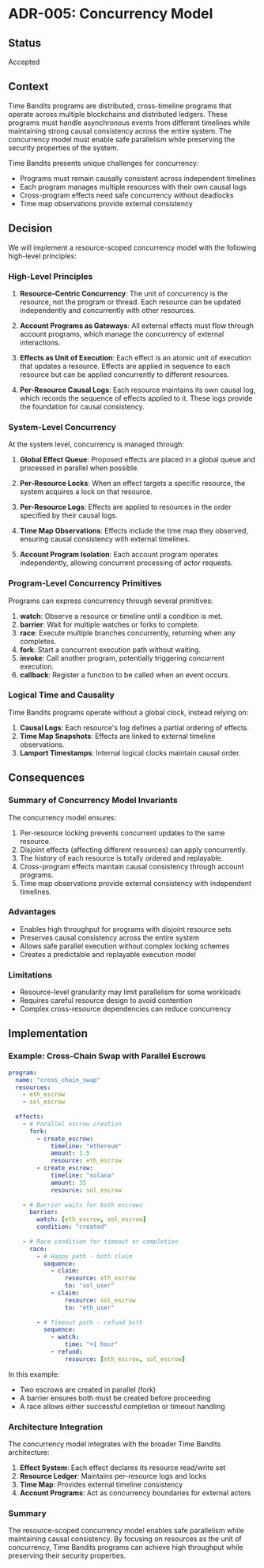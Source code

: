 # ADR-005: Concurrency Model

## Status

Accepted

## Context

Time Bandits programs are distributed, cross-timeline programs that operate across multiple blockchains and distributed ledgers. These programs must handle asynchronous events from different timelines while maintaining strong causal consistency across the entire system. The concurrency model must enable safe parallelism while preserving the security properties of the system.

Time Bandits presents unique challenges for concurrency:
- Programs must remain causally consistent across independent timelines
- Each program manages multiple resources with their own causal logs
- Cross-program effects need safe concurrency without deadlocks
- Time map observations provide external consistency

## Decision

We will implement a resource-scoped concurrency model with the following high-level principles:

### High-Level Principles

1. **Resource-Centric Concurrency**: The unit of concurrency is the resource, not the program or thread. Each resource can be updated independently and concurrently with other resources.

2. **Account Programs as Gateways**: All external effects must flow through account programs, which manage the concurrency of external interactions.

3. **Effects as Unit of Execution**: Each effect is an atomic unit of execution that updates a resource. Effects are applied in sequence to each resource but can be applied concurrently to different resources.

4. **Per-Resource Causal Logs**: Each resource maintains its own causal log, which records the sequence of effects applied to it. These logs provide the foundation for causal consistency.

### System-Level Concurrency

At the system level, concurrency is managed through:

1. **Global Effect Queue**: Proposed effects are placed in a global queue and processed in parallel when possible.

2. **Per-Resource Locks**: When an effect targets a specific resource, the system acquires a lock on that resource.

3. **Per-Resource Logs**: Effects are applied to resources in the order specified by their causal logs.

4. **Time Map Observations**: Effects include the time map they observed, ensuring causal consistency with external timelines.

5. **Account Program Isolation**: Each account program operates independently, allowing concurrent processing of actor requests.

### Program-Level Concurrency Primitives

Programs can express concurrency through several primitives:

1. **watch**: Observe a resource or timeline until a condition is met.
2. **barrier**: Wait for multiple watches or forks to complete.
3. **race**: Execute multiple branches concurrently, returning when any completes.
4. **fork**: Start a concurrent execution path without waiting.
5. **invoke**: Call another program, potentially triggering concurrent execution.
6. **callback**: Register a function to be called when an event occurs.

### Logical Time and Causality

Time Bandits programs operate without a global clock, instead relying on:

1. **Causal Logs**: Each resource's log defines a partial ordering of effects.
2. **Time Map Snapshots**: Effects are linked to external timeline observations.
3. **Lamport Timestamps**: Internal logical clocks maintain causal order.

## Consequences

### Summary of Concurrency Model Invariants

The concurrency model ensures:

1. Per-resource locking prevents concurrent updates to the same resource.
2. Disjoint effects (affecting different resources) can apply concurrently.
3. The history of each resource is totally ordered and replayable.
4. Cross-program effects maintain causal consistency through account programs.
5. Time map observations provide external consistency with independent timelines.

### Advantages

- Enables high throughput for programs with disjoint resource sets
- Preserves causal consistency across the entire system
- Allows safe parallel execution without complex locking schemes
- Creates a predictable and replayable execution model

### Limitations

- Resource-level granularity may limit parallelism for some workloads
- Requires careful resource design to avoid contention
- Complex cross-resource dependencies can reduce concurrency

## Implementation

### Example: Cross-Chain Swap with Parallel Escrows

```yaml
program:
  name: "cross_chain_swap"
  resources:
    - eth_escrow
    - sol_escrow
  
  effects:
    - # Parallel escrow creation
      fork:
        - create_escrow:
            timeline: "ethereum"
            amount: 1.5
            resource: eth_escrow
        - create_escrow:
            timeline: "solana"
            amount: 35
            resource: sol_escrow
    
    - # Barrier waits for both escrows
      barrier:
        watch: [eth_escrow, sol_escrow]
        condition: "created"
    
    - # Race condition for timeout or completion
      race:
        - # Happy path - both claim
          sequence:
            - claim:
                resource: eth_escrow
                to: "sol_user"
            - claim:
                resource: sol_escrow
                to: "eth_user"
        
        - # Timeout path - refund both
          sequence:
            - watch:
                time: "+1 hour"
            - refund:
                resource: [eth_escrow, sol_escrow]
```

In this example:
- Two escrows are created in parallel (fork)
- A barrier ensures both must be created before proceeding
- A race allows either successful completion or timeout handling

### Architecture Integration

The concurrency model integrates with the broader Time Bandits architecture:

1. **Effect System**: Each effect declares its resource read/write set
2. **Resource Ledger**: Maintains per-resource logs and locks
3. **Time Map**: Provides external timeline consistency
4. **Account Programs**: Act as concurrency boundaries for external actors

### Summary

The resource-scoped concurrency model enables safe parallelism while maintaining causal consistency. By focusing on resources as the unit of concurrency, Time Bandits programs can achieve high throughput while preserving their security properties.